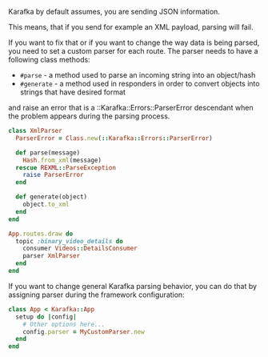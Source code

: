 Karafka by default assumes, you are sending JSON information.

This means, that if you send for example an XML payload, parsing will fail.

If you want to fix that or if you want to change the way data is being parsed, you need to set a custom parser for each route. The parser needs to have a following class methods:

  - ```#parse``` - a method used to parse an incoming string into an object/hash
  - ```#generate``` - a method used in responders in order to convert objects into strings that have desired format

and raise an error that is a ::Karafka::Errors::ParserError descendant when the problem appears during the parsing process.

```ruby
class XmlParser
  ParserError = Class.new(::Karafka::Errors::ParserError)

  def parse(message)
    Hash.from_xml(message)
  rescue REXML::ParseException
    raise ParserError
  end

  def generate(object)
    object.to_xml
  end
end

App.routes.draw do
  topic :binary_video_details do
    consumer Videos::DetailsConsumer
    parser XmlParser
  end
end
```

If you want to change general Karafka parsing behavior, you can do that by assigning parser during the framework configuration:

```ruby
class App < Karafka::App
  setup do |config|
    # Other options here...
    config.parser = MyCustomParser.new
  end
end
```